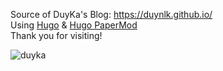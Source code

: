 Source of DuyKa's Blog: https://duynlk.github.io/  
Using [Hugo](https://github.com/gohugoio/hugo) & [Hugo PaperMod](https://github.com/adityatelange/hugo-PaperMod)  
Thank you for visiting!

![duyka](https://github.com/duynlk/source.duynlk.github.io/assets/16206786/bdf08d05-075c-4b14-b165-eacb2cbecbea)
